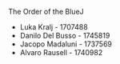 The Order of the BlueJ
* Luka Kralj - 1707488
* Danilo Del Busso - 1745819
* Jacopo Madaluni - 1737569
* Alvaro Rausell - 1740982